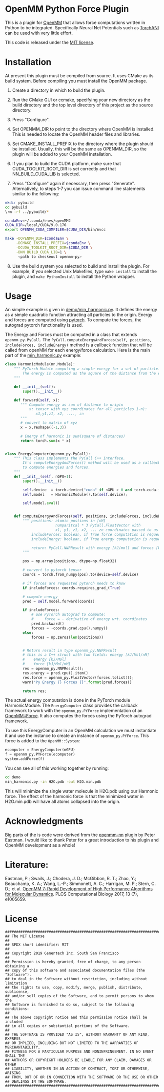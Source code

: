 OpenMM Python Force Plugin
============================

This is a plugin for [OpenMM](http://openmm.org) that allows force computations written in
Python to be integrated. Specifically Neural Net Potentials such as 
[TorchANI](https://github.com/aiqm/torchani) can be used with very little effort.

This code is released under the [MIT license](License.txt).


Installation
============

At present this plugin must be compiled from source. It uses CMake as its build
system.  Before compiling you must install the OpenMM package.

1. Create a directory in which to build the plugin.

2. Run the CMake GUI or ccmake, specifying your new directory as the build directory and the top
level directory of this project as the source directory.

3. Press "Configure".

4. Set OPENMM_DIR to point to the directory where OpenMM is installed.  This is needed to locate
the OpenMM header files and libraries.

5. Set CMAKE_INSTALL_PREFIX to the directory where the plugin should be installed.  Usually,
this will be the same as OPENMM_DIR, so the plugin will be added to your OpenMM installation.

6. If you plan to build the CUDA platform, make sure that CUDA_TOOLKIT_ROOT_DIR is set correctly
and that NN_BUILD_CUDA_LIB is selected.

7. Press "Configure" again if necessary, then press "Generate".
Alternatively, to steps 1-7 you can issue command line statements similar to the following:
```bash
mkdir pybuild
cd pybuild
\rm -rf ../pybuild/*

condaEnv=~/.conda/envs/openMM2
CUDA_DIR=/local/CUDA/9.0.176
export OPENMM_CUDA_COMPILER=$CUDA_DIR/bin/nvcc

make -DOPENMM_DIR=$condaEnv \
     -DCMAKE_INSTALL_PREFIX=$condaEnv \
     -DCUDA_TOOLKIT_ROOT_DIR=$CUDA_DIR \
     -DNN_BUILD_CUDA_LIB=1 \
      <path to checkeout openmm-py>
```

8. Use the build system you selected to build and install the plugin.  For example, if you
selected Unix Makefiles, type `make install` to install the plugin, and `make PythonInstall` to
install the Python wrapper.

Usage
=====

An simple example is given in [demo/min_harmonic.py](demo/min_harmonic.py).
It defines the energy as a simple quadratic function attracting all particles to
the origin. Energy and forces are computed using [pytorch](https://pytorch.org/).
To compute the forces, the autograd pytorch functionality is used.


The Energy and Forces must be computed in a class that extends ```openmm_py.PyCall```.
The ```PyCall.computeEnergyAndForces(self, positions, includeForces, includeEnergy)```
method is a callback function that will be called from openMM for each energy/force
calculation. Here is the main part of the [min_harmonic.py](demo/min_harmonic.py) example:

```python
class HarmonicModule(nn.Module):
    """ PyTorch Module computing a simple energy for a set of particle.
        The energy is computed as the square of the distance from the origin.
    """

    def __init__(self):
        super().__init__()

    def forward(self, x):
       """ Compute energy as sum of distance to origin
           x: tensor with xyz coordinates for all particles 1-n):
              x1,y1,z1, x2, ...., zn
       """
       # convert to matrix of xyz
       x = x.reshape((-1,3))

       # Energy of harmonic is sum(square of distances)
       return torch.sum(x * x)


class EnergyComputer(openmm_py.PyCall):
    """ This class implements the PyCall C++ interface.
        It's computeEnergyAndForces() method will be used as a callback from C++
        to compute energies and forces.
    """
    def __init__(self, nGPU=1):
        super().__init__()

        self.device  = torch.device("cuda" if nGPU > 0 and torch.cuda.is_available() else "cpu")
        self.model   = HarmonicModule().to(self.device);

        self.model.eval()


    def computeEnergyAndForces(self, positions, includeForces, includeEnergy):
        """ positions: atomic postions in [nM]
                       numparitcal * 3 PyCall.FloatVector with
                       x1, y1, z1, x2, ... zn coordinates passed to us from openMM
            includeForces: boolean, if True force computation is requested.
            includeEnergy: boolean, if True energy computation is requested.

            return: PyCall.NNPResult with energy [kJ/mol] and forces [kJ/mol/nm]
        """

        pos = np.array(positions, dtype=np.float32)

        # convert to pytorch tensor
        coords = torch.from_numpy(pos).to(device=self.device)

        # if forces are requested pytorch needs to know
        if includeForces: coords.requires_grad_(True)

        # compute energy
        pred = self.model.forward(coords)

        if includeForces:
            # use PyTorch autograd to compute:
            #     force = - derivative of energy wrt. coordinates
            pred.backward()
            forces = -coords.grad.cpu().numpy()
        else:
            forces = np.zeros(len(positions))


        # Return result in type openmm_py.NNPResult
        # this is a C++ struct with two fields: energy [kJ/Mol/nM]
        #    energy [kJ/Mol]
        #    force [kJ/Mol/nM]
        res = openmm_py.NNPResult();
        res.energy = pred.cpu().item()
        res.force = openmm_py.FloatVector(forces.tolist());
        warn("Py Energy {} Forces {}".format(pred,forces))

        return res;
```

The actual energy computation is done in the PyTorch module HarmonicModule.
The ```EnergyComputer``` class provides the callback framework to work
with the ```openmm_py.PYForce``` implementation of an 
[OpenMM::Force](https://simtk.org/api_docs/openmm/api6_0/python/classsimtk_1_1openmm_1_1openmm_1_1Force.html).
It also computes the forces using the PyTorch autograd framework.


To use this EnergyComputer in an OpenMM calculation we must instantiate it and
use the instance to create an instance of ```openmm_py.PYForce```. This
force is added to the ```OpenMM::System```:

```python
ecomputer = EnergyComputer(nGPU)
f = openmm_py.PYForce(ecomputer)
system.addForce(f)
```

You can see all of this working together by running:
```bash
cd demo
min_harmonic.py -in H2O.pdb -out H2O.min.pdb
```
This will minimize the single water molecule in H2O.pdb using our Harmonic force.
The effect of the harmonic force is that the minimized water in H2O.min.pdb will have
all atoms collapsed into the origin.

Acknowledgments
===============

Big parts of the is code were derived from the [openmm-nn](https://github.com/pandegroup/openmm-nn)
plugin by Peter Eastman. I would like to thank Peter for a great introduction to his plugin and
OpenMM development as a whole!


Literature:
===========

Eastman, P.; Swails, J.; Chodera, J. D.; McGibbon, R. T.; Zhao, Y.; Beauchamp, K. A.; Wang, L.-P.; Simmonett, A. C.; Harrigan, M. P.; Stern, C. D.; et al. [OpenMM 7: Rapid Development of High Performance Algorithms for Molecular Dynamics](https://doi.org/10.1371/journal.pcbi.1005659). PLOS Computational Biology 2017, 13 (7), e1005659.


License
=======
```
###############################################################################
## The MIT License
##
## SPDX short identifier: MIT
##
## Copyright 2019 Genentech Inc. South San Francisco
##
## Permission is hereby granted, free of charge, to any person obtaining a
## copy of this software and associated documentation files (the "Software"),
## to deal in the Software without restriction, including without limitation
## the rights to use, copy, modify, merge, publish, distribute, sublicense,
## and/or sell copies of the Software, and to permit persons to whom the
## Software is furnished to do so, subject to the following conditions:
##
## The above copyright notice and this permission notice shall be included
## in all copies or substantial portions of the Software.
##
## THE SOFTWARE IS PROVIDED "AS IS", WITHOUT WARRANTY OF ANY KIND, EXPRESS
## OR IMPLIED, INCLUDING BUT NOT LIMITED TO THE WARRANTIES OF MERCHANTABILITY,
## FITNESS FOR A PARTICULAR PURPOSE AND NONINFRINGEMENT. IN NO EVENT SHALL THE
## AUTHORS OR COPYRIGHT HOLDERS BE LIABLE FOR ANY CLAIM, DAMAGES OR OTHER
## LIABILITY, WHETHER IN AN ACTION OF CONTRACT, TORT OR OTHERWISE, ARISING
## FROM, OUT OF OR IN CONNECTION WITH THE SOFTWARE OR THE USE OR OTHER
## DEALINGS IN THE SOFTWARE.
###############################################################################
```

